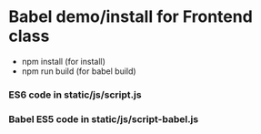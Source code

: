 # Babel demo/install for Frontend class

* npm install (for install)
* npm run build (for babel build)

### ES6 code in static/js/script.js
### Babel ES5 code in static/js/script-babel.js
